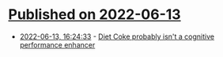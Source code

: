 # [Published on 2022-06-13](index.md)

* [2022-06-13, 16:24:33](https://news.ycombinator.com/item?id=31727687) - [Diet Coke probably isn't a cognitive performance enhancer](https://dynomight.net/diet-coke-nootropic/)
